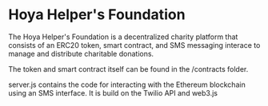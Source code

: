 # Hoya Helper's Foundation
The Hoya Helper's Foundation is a decentralized charity platform that consists of an ERC20 token, smart contract, and SMS messaging interace to manage and distribute charitable donations.

The token and smart contract itself can be found in the /contracts folder.

server.js contains the code for interacting with the Ethereum blockchain using an SMS interface. It is build on the Twilio API and web3.js

